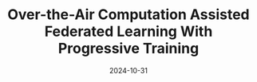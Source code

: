 ---
title: "Over-the-Air Computation Assisted Federated Learning With Progressive Training"
collection: publications
category: conferences
permalink: /publication/paper13
# excerpt: 'This paper is about the number 2. The number 3 is left for future work.'
date: 2024-10-31
venue: 'IEEE Int.l Conf. Commun.'
# slidesurl: 'http://academicpages.github.io/files/slides2.pdf'
# paperurl: 'https://ieeexplore.ieee.org/document/10293933'
citation: 'G. Gao, Q. An, Z. Wang, Z. Wang, Y. Shi, and Y. Zhou. &quot;Over-the-Air Computation Assisted Federated Learning With Progressive Training&quot; <i>IEEE Int.l Conf. Commun.</i>. Denver, US, Jun., 2024.'
---